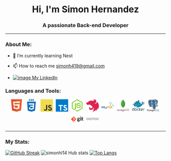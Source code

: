 <div>
  <h1 align="center">Hi, I'm Simon Hernandez</h1>
  <h3 align="center">A passionate Back-end Developer</h3>
</div>

---
### About Me: 
- 🌱 I’m currently learning Nest

- 📫 How to reach me simonh419@gmail.com

- <a href="https://www.linkedin.com/in/simon-hernandez-95b99a252/"> ![image](https://user-images.githubusercontent.com/94178040/210647222-282b239b-5be7-4554-9d1e-d7cb1c6a8ebc.png)
 My Linkedln
 </a>
 
  <h3>Languages and Tools:</h3>
 <div align="center">
  <img src="https://github.com/devicons/devicon/blob/master/icons/html5/html5-original.svg" title="HTML5" alt="HTML" width="40" height="40"/>&nbsp;
  <img src="https://github.com/devicons/devicon/blob/master/icons/css3/css3-plain-wordmark.svg" title="CSS3" alt="CSS" width="40" height="40"/>&nbsp;
  <img src="https://github.com/devicons/devicon/blob/master/icons/javascript/javascript-original.svg" title="JavaScript" alt="JavaScript" width="40" height="40"/>&nbsp; 
  <img src="https://github.com/devicons/devicon/blob/master/icons/typescript/typescript-original.svg" title="TypeScript" alt="TypeScript" width="40" height="40"/>&nbsp;
  <img src="https://github.com/devicons/devicon/blob/master/icons/nodejs/nodejs-original.svg" title="NodeJS" alt="NodeJS" width="40" height="40"/>&nbsp; 
  <img src="https://github.com/devicons/devicon/blob/master/icons/nestjs/nestjs-plain.svg" title="Nest" alt="Nest" width="40" height="40" />&nbsp;
  <img src="https://github.com/devicons/devicon/blob/master/icons/mysql/mysql-original-wordmark.svg" title="MySQL" alt="MySQL" width="40" height="40"/>&nbsp;
  <img src="https://github.com/devicons/devicon/blob/master/icons/mongodb/mongodb-original-wordmark.svg" title="MongoDB" alt="MongoDB" width="40" height="40"/>&nbsp;
  <img src="https://github.com/devicons/devicon/blob/master/icons/docker/docker-original-wordmark.svg" title="Docker" alt="Docker" width="40" height="40"/>&nbsp;
  <img src="https://github.com/devicons/devicon/blob/master/icons/postgresql/postgresql-original-wordmark.svg" title="PostgreSQL" alt="PostgreSQL" width="40" height="40"/>&nbsp;  
  <img src="https://github.com/devicons/devicon/blob/master/icons/git/git-original-wordmark.svg" title="Git" alt="Git" width="40" height="40"/>&nbsp;
  <img src="https://github.com/devicons/devicon/blob/master/icons/express/express-original-wordmark.svg" title="Express" alt="Express" width="40" height="40"/>&nbsp;
 </div>
 
 ---
 ### My Stats:
 

[![GitHub Streak](http://github-readme-streak-stats.herokuapp.com?user=simonhl14&theme=dark)](https://git.io/streak-stats)
![simonhl14 Hub stats](https://github-readme-stats.vercel.app/api?username=simonhl14&show_icons=true&theme=dark)
[![Top Langs](https://github-readme-stats.vercel.app/api/top-langs/?username=simonhl14&layout=compact&theme=dark)](https://github.com/anuraghazra/github-readme-stats)
